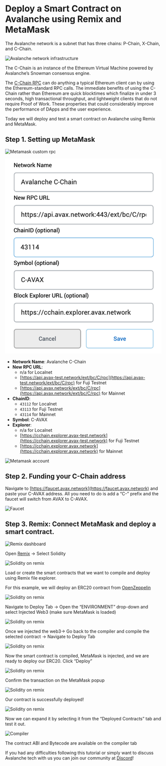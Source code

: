 # Deploy a Smart Contract on Avalanche using Remix and MetaMask

The Avalanche network is a subnet that has three chains: P-Chain, X-Chain, and C-Chain.

![Avalanche network infrastructure](../../../images/network-infrastructure.png)

The C-Chain is an instance of the Ethereum Virtual Machine powered by Avalanche’s Snowman consensus engine.

The [C-Chain RPC](https://docs.avax.network/v1.0/en/api/evm) can do anything a typical Ethereum client can by using the Ethereum-standard RPC calls. The immediate benefits of using the C-Chain rather than Ethereum are quick blocktimes which finalize in under 3 seconds, high transactional throughput, and lightweight clients that do not require Proof of Work. These properties that could considerably improve the performance of DApps and the user experience.

Today we will deploy and test a smart contract on Avalanche using Remix and MetaMask.

## Step 1. Setting up MetaMask

![Metamask custom rpc](../../../images/metamask-custom-rpc.png)

![Metamask settings](../../../images/metamask-settings.png)

* **Network Name**: Avalanche C-Chain
* **New RPC URL**:
    * n/a for Localnet
    * [https://api.avax-test.network/ext/bc/C/rpc](https://api.avax-test.network/ext/bc/C/rpc) for Fuji Testnet
    * [https://api.avax.network/ext/bc/C/rpc](https://api.avax.network/ext/bc/C/rpc) for Mainnet
* **ChainID**:
    * `43112` for Localnet
    * `43113` for Fuji Testnet
    * `43114` for Mainnet
* **Symbol**: C-AVAX
* **Explorer**:
    * n/a for Localnet
    * [https://cchain.explorer.avax-test.network](https://cchain.explorer.avax-test.network) for Fuji Testnet
    * [https://cchain.explorer.avax.network](https://cchain.explorer.avax.network) for Mainnet

![Metamask account](../../../images/metamask-account.png)

## Step 2. Funding your C-Chain address

Navigate to [https://faucet.avax.network](https://faucet.avax.network) and paste your C-AVAX address. All you need to do is add a “C-” prefix and the faucet will switch from AVAX to C-AVAX.

![Faucet](../../../images/faucet.png)

## Step 3. Remix: Connect MetaMask and deploy a smart contract.

![Remix dashboard](../../../images/remix-dashboard.png)

Open [Remix](https://remix.ethereum.org) -> Select Solidity

![Solidity on remix](../../../images/solidity1.png)

Load or create the smart contracts that we want to compile and deploy using Remix file explorer.

For this example, we will deploy an ERC20 contract from [OpenZeppelin](https://openzeppelin.com/contracts)

![Solidity on remix](../../../images/solidity2.png)

Navigate to Deploy Tab -> Open the “ENVIRONMENT” drop-down and select Injected Web3 (make sure MetaMask is loaded)

![Solidity on remix](../../../images/solidity3.png)

Once we injected the web3-> Go back to the compiler and compile the selected contract -> Navigate to Deploy Tab

![Solidity on remix](../../../images/solidity4.png)

Now the smart contract is compiled, MetaMask is injected, and we are ready to deploy our ERC20. Click “Deploy”

![Solidity on remix](../../../images/solidity5.png)

Confirm the transaction on the MetaMask popup

![Solidity on remix](../../../images/solidity6.png)

Our contract is successfully deployed!

![Solidity on remix](../../../images/solidity7.png)

Now we can expand it by selecting it from the “Deployed Contracts” tab and test it out.

![Compiler](../../../images/compiler.png)

The contract ABI and Bytecode are available on the compiler tab

If you had any difficulties following this tutorial or simply want to discuss Avalanche tech with us you can join our community at [Discord](https://chat.avalabs.org)!
